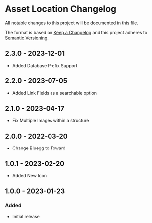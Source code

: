 # Asset Location Changelog

All notable changes to this project will be documented in this file.

The format is based on [Keep a Changelog](http://keepachangelog.com/) and this project adheres to [Semantic Versioning](http://semver.org/).

## 2.3.0 - 2023-12-01

- Added Database Prefix Support

## 2.2.0 - 2023-07-05

- Added Link Fields as a searchable option

## 2.1.0 - 2023-04-17

- Fix Multiple Images within a structure

## 2.0.0 - 2022-03-20

- Change Bluegg to Toward

## 1.0.1 - 2023-02-20

- Added New Icon

## 1.0.0 - 2023-01-23

### Added

- Initial release
